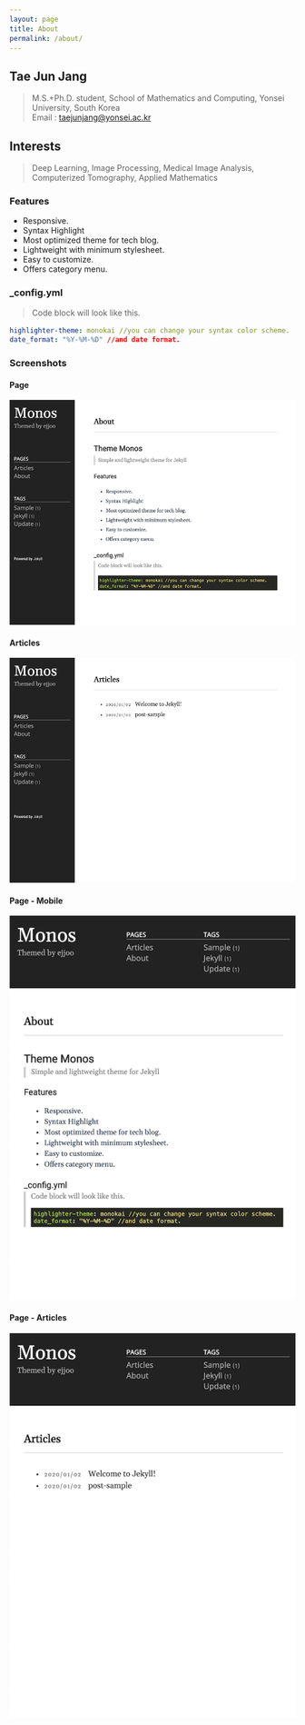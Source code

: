 ```yaml
---
layout: page
title: About
permalink: /about/
---
```


## Tae Jun Jang
> M.S.+Ph.D. student, School of Mathematics and Computing, Yonsei University, South Korea
<br> Email : taejunjang@yonsei.ac.kr

## Interests
> Deep Learning, Image Processing, Medical Image Analysis, Computerized Tomography, Applied Mathematics



### Features
- Responsive.
- Syntax Highlight
- Most optimized theme for tech blog.
- Lightweight with minimum stylesheet.
- Easy to customize.
- Offers category menu.

### _config.yml
> Code block will look like this.
```yml
highlighter-theme: monokai //you can change your syntax color scheme.
date_format: "%Y-%M-%D" //and date format.
```

### Screenshots
#### Page
![alt text](/public/img/screenshot-1.png)
#### Articles
![alt text](/public/img/screenshot-2.png)
#### Page - Mobile
![alt text](/public/img/screenshot-m1.png)
#### Page - Articles
![alt text](/public/img/screenshot-m2.png)
